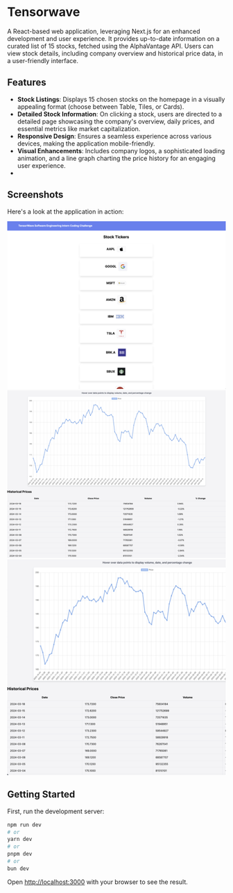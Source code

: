 # Tensorwave

A React-based web application, leveraging Next.js for an enhanced development and user experience. It provides up-to-date information on a curated list of 15 stocks, fetched using the AlphaVantage API. Users can view stock details, including company overview and historical price data, in a user-friendly interface.

## Features

- **Stock Listings**: Displays 15 chosen stocks on the homepage in a visually appealing format (choose between Table, Tiles, or Cards).
- **Detailed Stock Information**: On clicking a stock, users are directed to a detailed page showcasing the company's overview, daily prices, and essential metrics like market capitalization.
- **Responsive Design**: Ensures a seamless experience across various devices, making the application mobile-friendly.
- **Visual Enhancements**: Includes company logos, a sophisticated loading animation, and a line graph charting the price history for an engaging user experience.
- 
## Screenshots

Here's a look at the application in action:

![Application Screenshot](readmephotos/screenshot1.png)
![Application Screenshot](readmephotos/screenshot4.png)
![Application Screenshot](readmephotos/screenshot2.png)


## Getting Started

First, run the development server:

```bash
npm run dev
# or
yarn dev
# or
pnpm dev
# or
bun dev
```

Open [http://localhost:3000](http://localhost:3000) with your browser to see the result.
